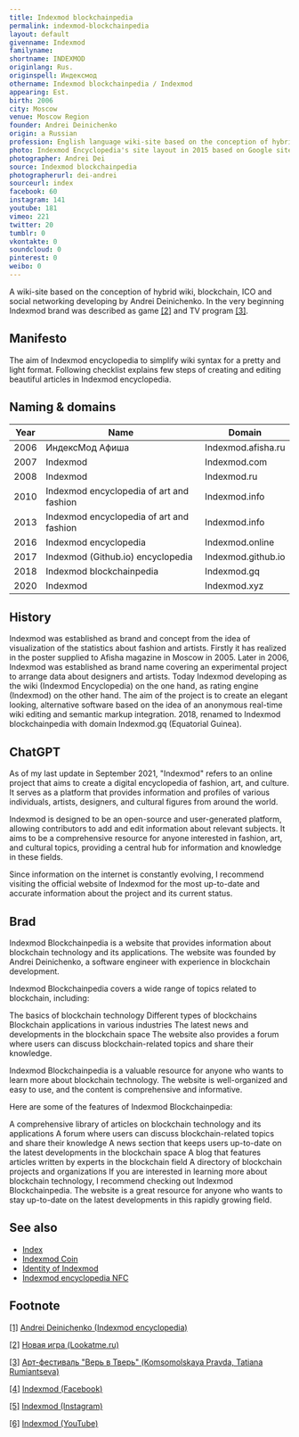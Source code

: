 ```yaml
---
title: Indexmod blockchainpedia
permalink: indexmod-blockchainpedia
layout: default
givenname: Indexmod
familyname:
shortname: INDEXMOD
originlang: Rus.
originspell: Индексмод
othername: Indexmod blockchainpedia / Indexmod
appearing: Est.
birth: 2006
city: Moscow
venue: Moscow Region
founder: Andrei Deinichenko
origin: a Russian
profession: English language wiki-site based on the conception of hybriding wiki, blockchain, ICO and social networking
photo: Indexmod Encyclopedia's site layout in 2015 based on Google sites engine
photographer: Andrei Dei
source: Indexmod blockchainpedia
photographerurl: dei-andrei
sourceurl: index
facebook: 60
instagram: 141
youtube: 181
vimeo: 221
twitter: 20
tumblr: 0
vkontakte: 0
soundcloud: 0
pinterest: 0
weibo: 0
---
```


A wiki-site based on the conception of hybrid wiki, blockchain, ICO and social networking developing by Andrei Deinichenko. In the very beginning Indexmod brand was described as game <span id="a2">[\[2\]](#f2)</span> and TV program <span id="a3">[\[3\]](#f3)</span>.

## Manifesto  

The aim of Indexmod encyclopedia to simplify wiki syntax for a pretty and light format. Following checklist explains few steps of creating and editing beautiful articles in Indexmod encyclopedia.

## Naming & domains

|Year|Name|Domain|
|-|-|-|
|2006|ИндексМод Афиша|Indexmod.afisha.ru|
|2007|Indexmod|Indexmod.com|
|2008|Indexmod|Indexmod.ru|
|2010|Indexmod encyclopedia of art and fashion|Indexmod.info|
|2013|Indexmod encyclopedia of art and fashion|Indexmod.info|
|2016|Indexmod encyclopedia|Indexmod.online|
|2017|Indexmod (Github.io) encyclopedia|Indexmod.github.io|
|2018|Indexmod blockchainpedia|Indexmod.gq|
|2020|Indexmod|Indexmod.xyz|

## History

Indexmod was established as brand and concept from the idea of visualization of the statistics about fashion and artists. Firstly it has realized in the poster supplied to Afisha magazine in Moscow in 2005. Later in 2006, Indexmod was established as brand name covering an experimental project to arrange data about designers and artists. Today Indexmod developing as the wiki (Indexmod Encyclopedia) on the one hand, as rating engine (Indexmod) on the other hand. The aim of the project is to create an elegant looking, alternative software based on the idea of an anonymous real-time wiki editing and semantic markup integration. 2018, renamed to Indexmod blockchainpedia with domain Indexmod.gq (Equatorial Guinea).

## ChatGPT

As of my last update in September 2021, "Indexmod" refers to an online project that aims to create a digital encyclopedia of fashion, art, and culture. It serves as a platform that provides information and profiles of various individuals, artists, designers, and cultural figures from around the world.

Indexmod is designed to be an open-source and user-generated platform, allowing contributors to add and edit information about relevant subjects. It aims to be a comprehensive resource for anyone interested in fashion, art, and cultural topics, providing a central hub for information and knowledge in these fields.

Since information on the internet is constantly evolving, I recommend visiting the official website of Indexmod for the most up-to-date and accurate information about the project and its current status.


## Brad

Indexmod Blockchainpedia is a website that provides information about blockchain technology and its applications. The website was founded by Andrei Deinichenko, a software engineer with experience in blockchain development.

Indexmod Blockchainpedia covers a wide range of topics related to blockchain, including:

The basics of blockchain technology
Different types of blockchains
Blockchain applications in various industries
The latest news and developments in the blockchain space
The website also provides a forum where users can discuss blockchain-related topics and share their knowledge.

Indexmod Blockchainpedia is a valuable resource for anyone who wants to learn more about blockchain technology. The website is well-organized and easy to use, and the content is comprehensive and informative.

Here are some of the features of Indexmod Blockchainpedia:

A comprehensive library of articles on blockchain technology and its applications
A forum where users can discuss blockchain-related topics and share their knowledge
A news section that keeps users up-to-date on the latest developments in the blockchain space
A blog that features articles written by experts in the blockchain field
A directory of blockchain projects and organizations
If you are interested in learning more about blockchain technology, I recommend checking out Indexmod Blockchainpedia. The website is a great resource for anyone who wants to stay up-to-date on the latest developments in this rapidly growing field.



## See also

+ [Index](index)
+ [Indexmod Coin](coins)
+ [Identity of Indexmod](identity-of-indexmod)
+ [Indexmod encyclopedia NFC](indexmod-encyclopedia-nfc)

## Footnote

[[1]](#a1) <span id="f1"></span> [Andrei Deinichenko (Indexmod encyclopedia)](deinichenko-andrei)

[[2]](#a2) <span id="f2"></span> [Новая игра (Lookatme.ru)](http://www.lookatme.ru/flow/posts/fashion-radar/4154-brendsbends)

[[3]](#a3) <span id="f3"></span> [Арт-фестиваль "Верь в Тверь" (Komsomolskaya Pravda, Tatiana Rumiantseva)](https://www.facebook.com/groups/kiosk.encyclopedia.indexmod/)

[[4]](#a4) <span id="f4"></span> [Indexmod (Facebook)](https://www.facebook.com/groups/kiosk.encyclopedia.indexmod/)

[[5]](#a5) <span id="f5"></span> [Indexmod (Instagram)](https://www.instagram.com/indexmod/?hl=ru)

[[6]](#a6) <span id="f6"></span> [Indexmod (YouTube)](https://www.youtube.com/channel/UCtxIuv-YxJumxXkl5XuhZtQ/about)
